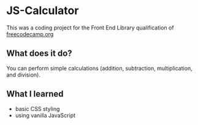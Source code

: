 # JS-Calculator
This was a coding project for the Front End Library qualification of [freecodecamp.org](https://learn.freecodecamp.org/front-end-libraries/front-end-libraries-projects/build-a-javascript-calculator/)
## What does it do?

You can perform simple calculations (addition, subtraction, multiplication, and division).

## What I learned
* basic CSS styling
* using vanilla JavaScript
